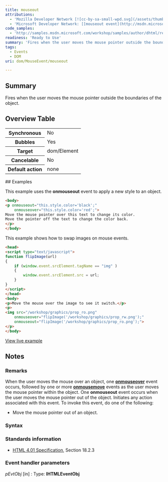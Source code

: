 ```yaml
---
title: mouseout
attributions:
  - 'Mozilla Developer Network [![cc-by-sa-small-wpd.svg](/assets/thumb/8/8c/cc-by-sa-small-wpd.svg/120px-cc-by-sa-small-wpd.svg.png)](http://creativecommons.org/licenses/by-sa/3.0/us/): [[mouseout event](https://developer.mozilla.org/en-US/docs/Web/Events/mouseout) Article]'
  - 'Microsoft Developer Network: [[mouseout event](http://msdn.microsoft.com/en-us/library/ie/ms536948(v=vs.85).aspx) Article]'
code_samples:
  - 'http://samples.msdn.microsoft.com/workshop/samples/author/dhtml/refs/onmouseoutEX.htm'
readiness: 'Ready to Use'
summary: 'Fires when the user moves the mouse pointer outside the boundaries of the object.'
tags:
  - Events
  - DOM
uri: dom/MouseEvent/mouseout

---
```

## <span>Summary</span>

Fires when the user moves the mouse pointer outside the boundaries of the object.

## <span>Overview Table</span>

<table class="wikitable">
<tr>
<th>
Synchronous

</th>
<td>
No

</td>
</tr>
<tr>
<th>
Bubbles

</th>
<td>
Yes

</td>
</tr>
<tr>
<th>
Target

</th>
<td>
dom/Element

</td>
</tr>
<tr>
<th>
Cancelable

</th>
<td>
No

</td>
</tr>
<tr>
<th>
Default action

</th>
<td>
none

</td>
</tr>
</table>
## <span>Examples</span>

This example uses the **onmouseout** event to apply a new style to an object.

``` html
<body>
<p onmouseout="this.style.color='black';"
    onmouseover="this.style.color='red';">
Move the mouse pointer over this text to change its color.
Move the pointer off the text to change the color back.
</p>
</body>
```

This example shows how to swap images on mouse events.

``` html
<head>
<script type="text/javascript">
function flipImage(url)
{
    if (window.event.srcElement.tagName == "img" )
    {
        window.event.srcElement.src = url;
    }
}
</script>
</head>
<body>
<p>Move the mouse over the image to see it switch.</p>
<p>
<img src="/workshop/graphics/prop_ro.png"
    onmouseover="flipImage('/workshop/graphics/prop_rw.png');"
    onmouseout="flipImage('/workshop/graphics/prop_ro.png');">
</p>
</body>
```

[View live example](http://samples.msdn.microsoft.com/workshop/samples/author/dhtml/refs/onmouseoutEX.htm)

## <span>Notes</span>

### <span>Remarks</span>

When the user moves the mouse over an object, one [**onmouseover**](/dom/MouseEvent/mouseover) event occurs, followed by one or more [**onmousemove**](/dom/MouseEvent/mousemove) events as the user moves the mouse pointer within the object. One **onmouseout** event occurs when the user moves the mouse pointer out of the object. Initiates any action associated with this event. To invoke this event, do one of the following:

-   Move the mouse pointer out of an object.

### <span>Syntax</span>

### <span>Standards information</span>

-   [HTML 4.01 Specification](http://go.microsoft.com/fwlink/p/?linkid=25320), Section 18.2.3

### <span>Event handler parameters</span>

*pEvtObj* [in]
:   Type: ****IHTMLEventObj****
